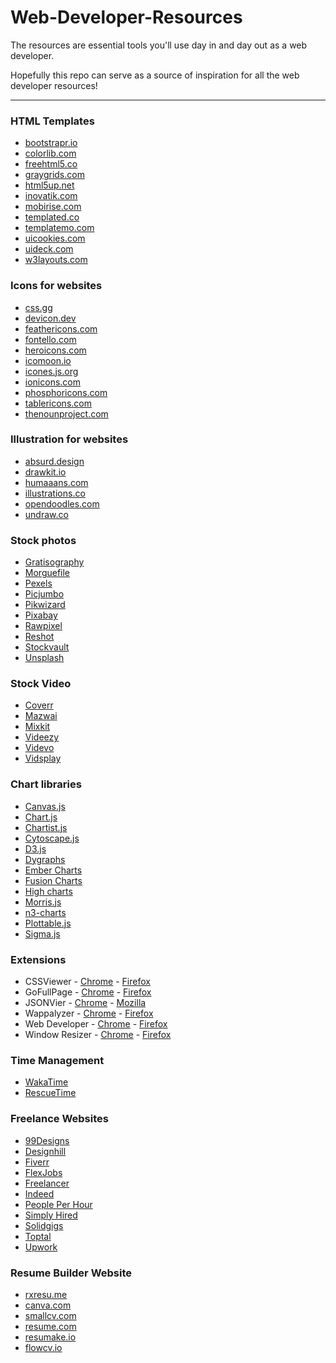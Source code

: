 # Web-Developer-Resources

The resources are essential tools you'll use day in and day out as a web developer.

Hopefully this repo can serve as a source of inspiration for all the web developer resources!

---

### HTML Templates

- [bootstrapr.io](https://bootstrapr.io/)
- [colorlib.com](https://colorlib.com/)
- [freehtml5.co](https://freehtml5.co/)
- [graygrids.com](https://graygrids.com/)
- [html5up.net](https://html5up.net/)
- [inovatik.com](https://inovatik.com/)
- [mobirise.com](https://mobirise.com/)
- [templated.co](https://templated.co/)
- [templatemo.com](https://templatemo.com/)
- [uicookies.com](https://uicookies.com/)
- [uideck.com](https://uideck.com/)
- [w3layouts.com](https://w3layouts.com/)

### Icons for websites

- [css.gg](https://css.gg/)
- [devicon.dev](https://devicon.dev/)
- [feathericons.com](https://feathericons.com/)
- [fontello.com](https://fontello.com/)
- [heroicons.com](https://heroicons.com/)
- [icomoon.io](https://icomoon.io/)
- [icones.js.org](https://icones.js.org/)
- [ionicons.com](https://ionicons.com/)
- [phosphoricons.com](https://phosphoricons.com/)
- [tablericons.com](https://tablericons.com/)
- [thenounproject.com](https://thenounproject.com/)

### Illustration for websites

- [absurd.design](https://absurd.design/)
- [drawkit.io](https://www.drawkit.io/)
- [humaaans.com](https://www.humaaans.com/)
- [illustrations.co](http://illustrations.co/)
- [opendoodles.com](https://www.opendoodles.com/)
- [undraw.co](https://undraw.co/illustrations)

### Stock photos

- [Gratisography](https://gratisography.com/)
- [Morguefile](https://morguefile.com/)
- [Pexels](https://www.pexels.com/)
- [Picjumbo](https://picjumbo.com/)
- [Pikwizard](https://pikwizard.com/)
- [Pixabay](https://pixabay.com/)
- [Rawpixel](https://www.rawpixel.com/)
- [Reshot](https://www.reshot.com/)
- [Stockvault](https://www.stockvault.net/)
- [Unsplash](https://unsplash.com/)

### Stock Video

- [Coverr](https://coverr.co/)
- [Mazwai](https://mazwai.com/)
- [Mixkit](https://mixkit.co/)
- [Videezy](https://www.videezy.com/)
- [Videvo](https://www.videvo.net/)
- [Vidsplay](https://www.vidsplay.com/)

### Chart libraries

- [Canvas.js](https://canvasjs.com/)
- [Chart.js](https://www.chartjs.org/)
- [Chartist.js](https://gionkunz.github.io/chartist-js/)
- [Cytoscape.js](https://js.cytoscape.org/)
- [D3.js](https://d3js.org/)
- [Dygraphs](https://dygraphs.com/)
- [Ember Charts](https://opensource.addepar.com/ember-charts/#/overview)
- [Fusion Charts](https://www.fusioncharts.com/)
- [High charts](https://www.highcharts.com/)
- [Morris.js](https://morrisjs.github.io/morris.js/)
- [n3-charts](https://n3-charts.github.io/line-chart/#/home)
- [Plottable.js](http://plottablejs.org/)
- [Sigma.js](http://sigmajs.org/)

### Extensions

- CSSViewer - [Chrome](https://chrome.google.com/webstore/detail/cssviewer/ggfgijbpiheegefliciemofobhmofgce?hl=en) - [Firefox](https://addons.mozilla.org/en-CA/firefox/addon/cssviewer-quantum/)
- GoFullPage - [Chrome](https://chrome.google.com/webstore/detail/gofullpage-full-page-scre/fdpohaocaechififmbbbbbknoalclacl?hl=en) - [Firefox](https://addons.Firefox.org/en-CA/firefox/addon/fireshot/)
- JSONVier - [Chrome](https://chrome.google.com/webstore/detail/jsonview/gmegofmjomhknnokphhckolhcffdaihd?hl=en) - [Mozilla](https://addons.mozilla.org/en-CA/firefox/addon/jsonview/)
- Wappalyzer - [Chrome](https://chrome.google.com/webstore/detail/wappalyzer/gppongmhjkpfnbhagpmjfkannfbllamg?hl=en) - [Firefox](https://addons.mozilla.org/en-CA/firefox/addon/wappalyzer/)
- Web Developer - [Chrome](https://chrome.google.com/webstore/detail/web-developer/bfbameneiokkgbdmiekhjnmfkcnldhhm?hl=en) - [Firefox](https://addons.mozilla.org/en-CA/firefox/addon/web-developer)
- Window Resizer - [Chrome](https://chrome.google.com/webstore/detail/window-resizer/kkelicaakdanhinjdeammmilcgefonfh?hl=en) - [Firefox](https://addons.mozilla.org/en-CA/firefox/addon/window-resizer-webextension/)

### Time Management

- [WakaTime](https://wakatime.com/)
- [RescueTime](https://www.rescuetime.com/)

### Freelance Websites

- [99Designs](https://99designs.ca/)
- [Designhill](https://www.designhill.com/)
- [Fiverr](https://www.fiverr.com)
- [FlexJobs](https://www.flexjobs.com/)
- [Freelancer](https://www.freelancer.ca/)
- [Indeed](https://ca.indeed.com/)
- [People Per Hour](https://www.peopleperhour.com/)
- [Simply Hired](https://www.simplyhired.com/)
- [Solidgigs](https://solidgigs.com/)
- [Toptal](https://www.toptal.com/)
- [Upwork](https://www.upwork.com/)

### Resume Builder Website

- [rxresu.me](rxresu.me) 
- [canva.com](canva.com)
- [smallcv.com](smallcv.com)
- [resume.com](resume.com)
- [resumake.io](resumake.io)
- [flowcv.io](flowcv.io)
